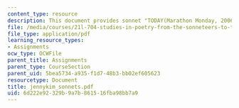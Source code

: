 ```yaml
---
content_type: resource
description: This document provides sonnet "TODAY(Marathon Monday, 2006)"
file: /media/courses/21l-704-studies-in-poetry-from-the-sonneteers-to-the-metaphysicals-spring-2006/6d222e92329b9a7b861516fba98bb7a9_jennykim_sonnets.pdf
file_type: application/pdf
learning_resource_types:
- Assignments
ocw_type: OCWFile
parent_title: Assignments
parent_type: CourseSection
parent_uid: 5bea5734-a935-f1d7-48b3-bb02ef605623
resourcetype: Document
title: jennykim_sonnets.pdf
uid: 6d222e92-329b-9a7b-8615-16fba98bb7a9
---
```


